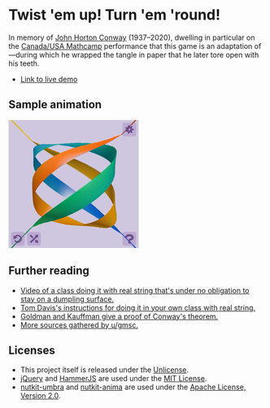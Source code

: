 # Twist 'em up! Turn 'em 'round!

In memory of [John Horton Conway](https://en.wikipedia.org/wiki/John_Horton_Conway)
(1937&ndash;2020), dwelling in particular on the
[Canada/USA Mathcamp](https://www.mathcamp.org/)
performance that this game is an adaptation of&mdash;during which
he wrapped the tangle in paper that he later tore open
with his teeth.</p>

* [Link to live demo](http://pteromys.melonisland.net/twistemup/)

## Sample animation

![A looping gif of a rational tangle being twisted and turned](twist.gif)

## Further reading

* [Video of a class doing it with real string that's under no obligation to stay on a dumpling surface.](https://www.youtube.com/watch?v=URg-t3HZE5M)
* [Tom Davis's instructions for doing it in your own class with real string.](http://www.geometer.org/mathcircles/tangle.pdf)
* [Goldman and Kauffman give a proof of Conway's theorem.](http://homepages.math.uic.edu/~kauffman/RTang.pdf)
* [More sources gathered by u/gmsc.](https://www.reddit.com/r/math/comments/2gvesa/john_conways_rational_tangles/)

## Licenses

* This project itself is released under the [Unlicense](http://unlicense.org/).
* [jQuery](https://jquery.org/license/) and
  [HammerJS](https://github.com/hammerjs/hammer.js/blob/master/LICENSE.md)
  are used under the
  [MIT License](https://opensource.org/licenses/MIT).
* [nutkit-umbra](https://github.com/pteromys/nutkit-umbra) and
  [nutkit-anima](https://github.com/pteromys/nutkit-anima)
  are used under the
  [Apache License, Version 2.0](http://opensource.org/licenses/Apache-2.0).
